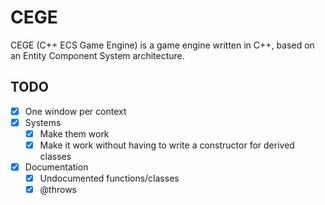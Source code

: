 # CEGE

CEGE (C++ ECS Game Engine) is a game engine written in C++, based on an Entity Component System architecture.

## TODO

- [x] One window per context
- [x] Systems
  - [x] Make them work
  - [x] Make it work without having to write a constructor for derived classes
- [x] Documentation
  - [x] Undocumented functions/classes
  - [x] @throws
